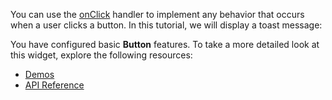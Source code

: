 You can use the [onClick](/Documentation/ApiReference/UI_Widgets/dxButton/Configuration/#onClick) handler to implement any behavior that occurs when a user clicks a button. In this tutorial, we will display a toast message:



You have configured basic **Button** features. To take a more detailed look at this widget, explore the following resources:

- [Demos](https://js.devexpress.com/Demos/WidgetsGallery/Demo/Button/Overview) 
- [API Reference](/Documentation/ApiReference/UI_Widgets/dxButton/)
